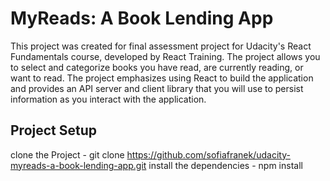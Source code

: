 # MyReads: A Book Lending App

This project was created for final assessment project for Udacity's React Fundamentals course, developed by React Training. The project allows you to select and categorize books you have read, are currently reading, or want to read. The project emphasizes using React to build the application and provides an API server and client library that you will use to persist information as you interact with the application.

## Project Setup

clone the Project - git clone https://github.com/sofiafranek/udacity-myreads-a-book-lending-app.git
install the dependencies - npm install
